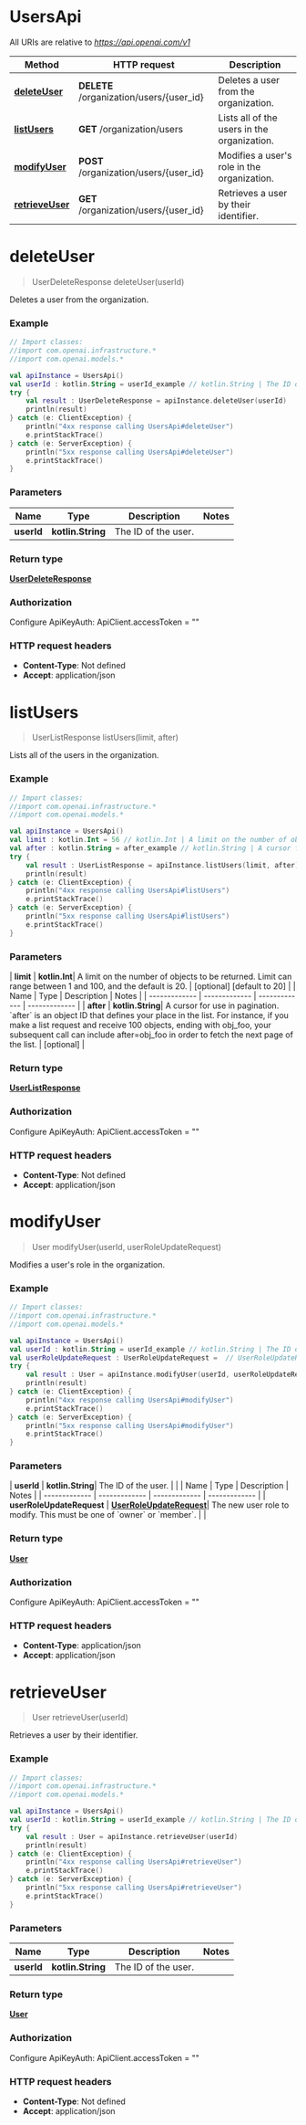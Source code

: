 # UsersApi

All URIs are relative to *https://api.openai.com/v1*

| Method | HTTP request | Description |
| ------------- | ------------- | ------------- |
| [**deleteUser**](UsersApi.md#deleteUser) | **DELETE** /organization/users/{user_id} | Deletes a user from the organization. |
| [**listUsers**](UsersApi.md#listUsers) | **GET** /organization/users | Lists all of the users in the organization. |
| [**modifyUser**](UsersApi.md#modifyUser) | **POST** /organization/users/{user_id} | Modifies a user&#39;s role in the organization. |
| [**retrieveUser**](UsersApi.md#retrieveUser) | **GET** /organization/users/{user_id} | Retrieves a user by their identifier. |


<a id="deleteUser"></a>
# **deleteUser**
> UserDeleteResponse deleteUser(userId)

Deletes a user from the organization.

### Example
```kotlin
// Import classes:
//import com.openai.infrastructure.*
//import com.openai.models.*

val apiInstance = UsersApi()
val userId : kotlin.String = userId_example // kotlin.String | The ID of the user.
try {
    val result : UserDeleteResponse = apiInstance.deleteUser(userId)
    println(result)
} catch (e: ClientException) {
    println("4xx response calling UsersApi#deleteUser")
    e.printStackTrace()
} catch (e: ServerException) {
    println("5xx response calling UsersApi#deleteUser")
    e.printStackTrace()
}
```

### Parameters
| Name | Type | Description  | Notes |
| ------------- | ------------- | ------------- | ------------- |
| **userId** | **kotlin.String**| The ID of the user. | |

### Return type

[**UserDeleteResponse**](UserDeleteResponse.md)

### Authorization


Configure ApiKeyAuth:
    ApiClient.accessToken = ""

### HTTP request headers

 - **Content-Type**: Not defined
 - **Accept**: application/json

<a id="listUsers"></a>
# **listUsers**
> UserListResponse listUsers(limit, after)

Lists all of the users in the organization.

### Example
```kotlin
// Import classes:
//import com.openai.infrastructure.*
//import com.openai.models.*

val apiInstance = UsersApi()
val limit : kotlin.Int = 56 // kotlin.Int | A limit on the number of objects to be returned. Limit can range between 1 and 100, and the default is 20. 
val after : kotlin.String = after_example // kotlin.String | A cursor for use in pagination. `after` is an object ID that defines your place in the list. For instance, if you make a list request and receive 100 objects, ending with obj_foo, your subsequent call can include after=obj_foo in order to fetch the next page of the list. 
try {
    val result : UserListResponse = apiInstance.listUsers(limit, after)
    println(result)
} catch (e: ClientException) {
    println("4xx response calling UsersApi#listUsers")
    e.printStackTrace()
} catch (e: ServerException) {
    println("5xx response calling UsersApi#listUsers")
    e.printStackTrace()
}
```

### Parameters
| **limit** | **kotlin.Int**| A limit on the number of objects to be returned. Limit can range between 1 and 100, and the default is 20.  | [optional] [default to 20] |
| Name | Type | Description  | Notes |
| ------------- | ------------- | ------------- | ------------- |
| **after** | **kotlin.String**| A cursor for use in pagination. &#x60;after&#x60; is an object ID that defines your place in the list. For instance, if you make a list request and receive 100 objects, ending with obj_foo, your subsequent call can include after&#x3D;obj_foo in order to fetch the next page of the list.  | [optional] |

### Return type

[**UserListResponse**](UserListResponse.md)

### Authorization


Configure ApiKeyAuth:
    ApiClient.accessToken = ""

### HTTP request headers

 - **Content-Type**: Not defined
 - **Accept**: application/json

<a id="modifyUser"></a>
# **modifyUser**
> User modifyUser(userId, userRoleUpdateRequest)

Modifies a user&#39;s role in the organization.

### Example
```kotlin
// Import classes:
//import com.openai.infrastructure.*
//import com.openai.models.*

val apiInstance = UsersApi()
val userId : kotlin.String = userId_example // kotlin.String | The ID of the user.
val userRoleUpdateRequest : UserRoleUpdateRequest =  // UserRoleUpdateRequest | The new user role to modify. This must be one of `owner` or `member`.
try {
    val result : User = apiInstance.modifyUser(userId, userRoleUpdateRequest)
    println(result)
} catch (e: ClientException) {
    println("4xx response calling UsersApi#modifyUser")
    e.printStackTrace()
} catch (e: ServerException) {
    println("5xx response calling UsersApi#modifyUser")
    e.printStackTrace()
}
```

### Parameters
| **userId** | **kotlin.String**| The ID of the user. | |
| Name | Type | Description  | Notes |
| ------------- | ------------- | ------------- | ------------- |
| **userRoleUpdateRequest** | [**UserRoleUpdateRequest**](UserRoleUpdateRequest.md)| The new user role to modify. This must be one of &#x60;owner&#x60; or &#x60;member&#x60;. | |

### Return type

[**User**](User.md)

### Authorization


Configure ApiKeyAuth:
    ApiClient.accessToken = ""

### HTTP request headers

 - **Content-Type**: application/json
 - **Accept**: application/json

<a id="retrieveUser"></a>
# **retrieveUser**
> User retrieveUser(userId)

Retrieves a user by their identifier.

### Example
```kotlin
// Import classes:
//import com.openai.infrastructure.*
//import com.openai.models.*

val apiInstance = UsersApi()
val userId : kotlin.String = userId_example // kotlin.String | The ID of the user.
try {
    val result : User = apiInstance.retrieveUser(userId)
    println(result)
} catch (e: ClientException) {
    println("4xx response calling UsersApi#retrieveUser")
    e.printStackTrace()
} catch (e: ServerException) {
    println("5xx response calling UsersApi#retrieveUser")
    e.printStackTrace()
}
```

### Parameters
| Name | Type | Description  | Notes |
| ------------- | ------------- | ------------- | ------------- |
| **userId** | **kotlin.String**| The ID of the user. | |

### Return type

[**User**](User.md)

### Authorization


Configure ApiKeyAuth:
    ApiClient.accessToken = ""

### HTTP request headers

 - **Content-Type**: Not defined
 - **Accept**: application/json

